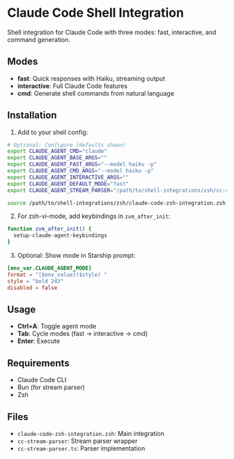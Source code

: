 # Claude Code Shell Integration

Shell integration for Claude Code with three modes: fast, interactive, and command generation.

## Modes

- **fast**: Quick responses with Haiku, streaming output
- **interactive**: Full Claude Code features
- **cmd**: Generate shell commands from natural language

## Installation

1. Add to your shell config:

```bash
# Optional: Configure (defaults shown)
export CLAUDE_AGENT_CMD="claude"
export CLAUDE_AGENT_BASE_ARGS=""
export CLAUDE_AGENT_FAST_ARGS="--model haiku -p"
export CLAUDE_AGENT_CMD_ARGS="--model haiku -p"
export CLAUDE_AGENT_INTERACTIVE_ARGS=""
export CLAUDE_AGENT_DEFAULT_MODE="fast"
export CLAUDE_AGENT_STREAM_PARSER="/path/to/shell-integrations/zsh/cc-stream-parser"

source /path/to/shell-integrations/zsh/claude-code-zsh-integration.zsh
```

2. For zsh-vi-mode, add keybindings in `zvm_after_init`:

```bash
function zvm_after_init() {
  setup-claude-agent-keybindings
}
```

3. Optional: Show mode in Starship prompt:

```toml
[env_var.CLAUDE_AGENT_MODE]
format = "[$env_value]($style) "
style = "bold 243"
disabled = false
```

## Usage

- **Ctrl+A**: Toggle agent mode
- **Tab**: Cycle modes (fast → interactive → cmd)
- **Enter**: Execute

## Requirements

- Claude Code CLI
- Bun (for stream parser)
- Zsh

## Files

- `claude-code-zsh-integration.zsh`: Main integration
- `cc-stream-parser`: Stream parser wrapper
- `cc-stream-parser.ts`: Parser implementation
